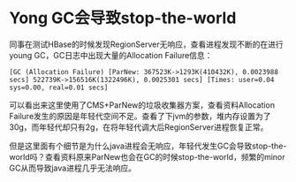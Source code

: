 # Yong GC会导致stop-the-world

同事在测试HBase的时候发现RegionServer无响应，查看进程发现不断的在进行young GC，GC日志中出现大量的Allocation Failure信息：

```
[GC (Allocation Failure) [ParNew: 367523K->1293K(410432K), 0.0023988 secs] 522739K->156516K(1322496K), 0.0025301 secs] [Times: user=0.04 sys=0.00, real=0.01 secs]
```

可以看出来这里使用了CMS+ParNew的垃圾收集器方案，查看资料Allocation Failure发生的原因是年轻代空间不足。查看了下jvm的参数，堆内存设置为了30g，而年轻代却只有2g，在将年轻代调大后RegionServer进程恢复正常。

但是这里面有个细节是为什么java进程会无响应，年轻代发生GC会导致stop-the-world吗？查看资料原来ParNew也会在GC的时候stop-the-world，频繁的minor GC从而导致java进程几乎无法响应。

